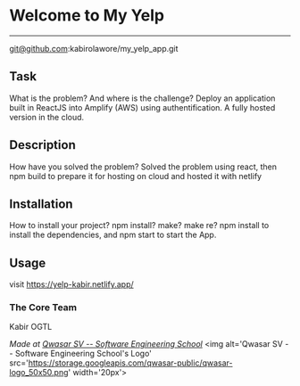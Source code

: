 # Welcome to My Yelp

---

git@github.com:kabirolawore/my_yelp_app.git

## Task

What is the problem? And where is the challenge?
Deploy an application built in ReactJS into Amplify (AWS) using authentification.
A fully hosted version in the cloud.

## Description

How have you solved the problem? Solved the problem using react,
then npm build to prepare it for hosting on cloud and hosted it with netlify

## Installation

How to install your project? npm install? make? make re?
npm install to install the dependencies, and npm start to start the App.

## Usage

visit https://yelp-kabir.netlify.app/

### The Core Team

Kabir
OGTL

<span><i>Made at <a href='https://qwasar.io'>Qwasar SV -- Software Engineering School</a></i></span>
<span><img alt='Qwasar SV -- Software Engineering School's Logo' src='https://storage.googleapis.com/qwasar-public/qwasar-logo_50x50.png' width='20px'></span>
